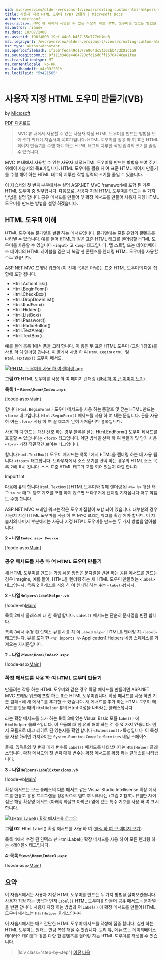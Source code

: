 ```yaml
---
uid: mvc/overview/older-versions-1/views/creating-custom-html-helpers-vb
title: 사용자 지정 HTML 도우미 (VB) 만들기 | Microsoft Docs
author: microsoft
description: MVC 뷰 내에서 사용할 수 있는 사용자 지정 HTML 도우미를 만드는 방법을 보여 주기 위해이 자습서의 목표가입니다. HTML 도우미를 활용 하는 중...
ms.author: riande
ms.date: 10/07/2008
ms.assetid: f96f4800-19ef-44c0-b457-55e777eb5de8
msc.legacyurl: /mvc/overview/older-versions-1/views/creating-custom-html-helpers-vb
msc.type: authoredcontent
ms.openlocfilehash: 1f36bffeda49c1777e964dc5330cbb473b01c1a9
ms.sourcegitcommit: 0f1119340e4464720cfd16d0ff15764746ea1fea
ms.translationtype: MT
ms.contentlocale: ko-KR
ms.lasthandoff: 04/09/2019
ms.locfileid: "59421565"
---
```

# <a name="creating-custom-html-helpers-vb"></a>사용자 지정 HTML 도우미 만들기(VB)

by [Microsoft](https://github.com/microsoft)

[PDF 다운로드](http://download.microsoft.com/download/1/1/f/11f721aa-d749-4ed7-bb89-a681b68894e6/ASPNET_MVC_Tutorial_9_VB.pdf)

> MVC 뷰 내에서 사용할 수 있는 사용자 지정 HTML 도우미를 만드는 방법을 보여 주기 위해이 자습서의 목표가입니다. HTML 도우미를 활용 하 여 표준 HTML 페이지 만들기를 수행 해야 하는 HTML 태그의 지루한 작업 입력의 크기를 줄일 수 있습니다.


MVC 뷰 내에서 사용할 수 있는 사용자 지정 HTML 도우미를 만드는 방법을 보여 주기 위해이 자습서의 목표가입니다. HTML 도우미를 활용 하 여 표준 HTML 페이지 만들기를 수행 해야 하는 HTML 태그의 지루한 작업 입력의 크기를 줄일 수 있습니다.

이 자습서의 첫 번째 부분에서는 설명 ASP.NET MVC framework에 포함 된 기존 HTML 도우미 중 일부입니다. 다음으로, 사용자 지정 HTML 도우미를 만드는 두 가지 방법을 설명 합니다. 공유 메서드를 만들어 및 확장 메서드를 만들어 사용자 지정 HTML 도우미를 만드는 방법을 설명 하겠습니다.

## <a name="understanding-html-helpers"></a>HTML 도우미 이해

HTML 도우미는 문자열을 반환 하는 메서드입니다. 문자열에는 모든 유형의 콘텐츠를 나타낼 수 있습니다. 예를 들어 HTML과 같은 표준 HTML 태그를 렌더링할 HTML 도우미를 사용할 수 있습니다 `<input>` 고 `<img>` 태그입니다. 탭 스트립 또는 데이터베이스 데이터의 HTML 테이블을 같은 더 복잡 한 콘텐츠를 렌더링 HTML 도우미를 사용할 수도 있습니다.

ASP.NET MVC 프레임 워크에 (이 전체 목록은 아님)는 표준 HTML 도우미의 다음 집합에 포함 됩니다.

- Html.ActionLink()
- Html.BeginForm()
- Html.CheckBox()
- Html.DropDownList()
- Html.EndForm()
- Html.Hidden()
- Html.ListBox()
- Html.Password()
- Html.RadioButton()
- Html.TextArea()
- Html.TextBox()

예를 들어 목록 1에서 폼을 고려 합니다. 이 폼은 두 표준 HTML 도우미 (그림 1 참조)를 사용 하 여 렌더링 됩니다. 이 폼에서 사용 하 여 `Html.BeginForm()` 및 `Html.TextBox()` 도우미 메서드.


[![PHTML 도우미를 사용 하 여 렌더링 age](creating-custom-html-helpers-vb/_static/image2.png)](creating-custom-html-helpers-vb/_static/image1.png)

**그림 01**: HTML 도우미를 사용 하 여 페이지 렌더링 ([클릭 하 여 큰 이미지 보기](creating-custom-html-helpers-vb/_static/image3.png))


**목록 1 – `Views\Home\Index.aspx`**

[!code-aspx[Main](creating-custom-html-helpers-vb/samples/sample1.aspx)]

합니다 `Html.BeginForm()` 도우미 메서드를 사용 하는 중괄호 및 닫는 HTML 만드는 `<form>` 태그입니다. `Html.BeginForm()` 메서드를 사용 하 여 내는 문입니다. 문을 사용 하 여는 `<form>` 사용 하 여 끝 태그가 닫혀 가져옵니다 블록입니다.

사용 하 여 만드는 대신 선호 하는 경우 블록을 닫는 Html.EndForm() 도우미 메서드를 호출할 수 있습니다는 `<form>` 태그입니다. 어떤 방식을 선택 하 여 만들기 및 닫기 사용 `<form>` 가장 직관적인 보이는 태그입니다.

합니다 `Html.TextBox()` 도우미 메서드는 목록 1에서 HTML을 렌더링 하는 데 사용 됩니다 `<input>` 태그입니다. 브라우저에서 소스 보기를 선택 하는 경우의 HTML 소스 목록 2에 표시 됩니다. 소스 표준 HTML 태그가 포함 되어 있는지 확인 합니다.

> [!IMPORTANT]
> 다음에 유의 합니다 `Html.TextBox()`HTML 도우미와 함께 렌더링 된 `<%= %>` 대신 태그 `<% %>` 태그. 등호 기호를 포함 하지 않으면 브라우저에 렌더링 가져옵니다 아무 작업도 수행 합니다.

ASP.NET MVC 프레임 워크는 작은 도우미 집합이 포함 되어 있습니다. 대부분의 경우 사용자 지정 HTML 도우미를 사용 하 여 MVC 프레임 워크를 확장 해야 합니다. 이 자습서의 나머지 부분에서는 사용자 지정 HTML 도우미를 만드는 두 가지 방법을 알아봅니다.

**2 – 나열 `Index.aspx Source`**

[!code-aspx[Main](creating-custom-html-helpers-vb/samples/sample2.aspx)]

### <a name="creating-html-helpers-with-shared-methods"></a>공유 메서드를 사용 하 여 HTML 도우미 만들기

새 HTML 도우미를 만드는 가장 쉬운 방법은 문자열을 반환 하는 공유 메서드를 만드는 경우 Imagine, 예를 들어, HTML을 렌더링 하는 새 HTML 도우미 만들려는 `<label>` 태그입니다. 목록 2 클래스를 사용 하 여 렌더링 하는 수는 `<label>`합니다.

**2 – 나열 `Helpers\LabelHelper.vb`**

[!code-vb[Main](creating-custom-html-helpers-vb/samples/sample3.vb)]

목록 2에서 클래스에 대 한 특별 합니다. `Label()` 메서드는 단순히 문자열을 반환 합니다.

목록 3에서 수정 된 인덱스 뷰를 사용 하 여 `LabelHelper` HTML을 렌더링 하 `<label>` 태그입니다. 뷰를 포함 한 `<%@ imports %>` Application1.Helpers 네임 스페이스를 가져오는 지시문입니다.

**2 – 나열 `Views\Home\Index2.aspx`**

[!code-aspx[Main](creating-custom-html-helpers-vb/samples/sample4.aspx)]

### <a name="creating-html-helpers-with-extension-methods"></a>확장 메서드를 사용 하 여 HTML 도우미 만들기

만들려는 작동 하는 HTML 도우미와 같은 경우 확장 메서드를 만들려면 ASP.NET MVC 프레임 워크에 포함 하는 표준 HTML 도우미입니다. 확장 메서드를 사용 하면 기존 클래스에 새 메서드를 추가할 수 있습니다. 새 메서드를 추가 하는 HTML 도우미 메서드를 만들 때의 `HtmlHelper` 뷰의 Html 속성을 나타내는 클래스입니다.

라는 확장 메서드를 추가 하는 목록 3에 있는 Visual Basic 모듈 `Label()` 에 `HtmlHelper` 클래스입니다. 이 모듈에 대 한 유의 해야 하는 것 중 몇 가지 있습니다. 먼저 모듈으로 데코 레이트 된 있는지를 확인 합니다 `<Extension()>` 특성입니다. 이 특성을 사용 하려면 가져와야는 `System.Runtime.CompilerServices` 네임 스페이스

둘째, 있음을의 첫 번째 매개 변수를 `Label()` 메서드를 나타냅니다는 `HtmlHelper` 클래스입니다. 확장 메서드의 첫 번째 매개 변수는 확장 메서드를 확장 하는 클래스를 나타냅니다.

**3 – 나열 `Helpers\LabelExtensions.vb`**

[!code-vb[Main](creating-custom-html-helpers-vb/samples/sample5.vb)]

확장 메서드는 모든 클래스의 다른 메서드 같은 Visual Studio Intellisense 확장 메서드를 만들고 응용 프로그램을 성공적으로 빌드 후 나타나는 (그림 2 참조). 유일한 차이점은 해당 확장명 메서드 (아래쪽 화살표 아이콘) 옆에 있는 특수 기호를 사용 하 여 표시 합니다.


[![UHtml.Label() 확장 메서드를 로그온](creating-custom-html-helpers-vb/_static/image5.png)](creating-custom-html-helpers-vb/_static/image4.png)

**그림 02**: Html.Label() 확장 메서드를 사용 하 여 ([클릭 하 여 큰 이미지 보기](creating-custom-html-helpers-vb/_static/image6.png))


목록 4에서 수정 된 인덱스 뷰 Html.Label() 확장 메서드를 사용 하 여 모든 렌더링 하는 &lt;레이블&gt; 태그입니다.

**4-목록 `Views\Home\Index3.aspx`**

[!code-aspx[Main](creating-custom-html-helpers-vb/samples/sample6.aspx)]

## <a name="summary"></a>요약

이 자습서에서는 사용자 지정 HTML 도우미를 만드는 두 가지 방법을 살펴보았습니다. 사용자 지정 하는 방법과 먼저 `Label()` HTML 도우미를 만들어 공유 메서드는 문자열을 반환 합니다. 사용자 지정 하는 방법과 어 `Label()` 에 확장 메서드를 만들어 HTML 도우미 메서드는 `HtmlHelper` 클래스입니다.

이 자습서에서는 매우 간단한 HTML 도우미 메서드를 작성에 집중 합니다. 실현 하는 HTML 도우미는 원하는 만큼 복잡 해질 수 있습니다. 트리 뷰, 메뉴 또는 데이터베이스 데이터의 테이블과 같은 다양 한 콘텐츠를 렌더링 하는 HTML 도우미를 작성할 수 있습니다.

> [!div class="step-by-step"]
> [이전](asp-net-mvc-views-overview-vb.md)
> [다음](using-the-tagbuilder-class-to-build-html-helpers-vb.md)
